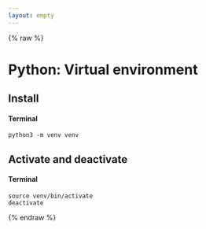 ```yaml
---
layout: empty
---
```


{% raw %}

# Python: Virtual environment

## Install
#### Terminal
```
python3 -m venv venv
```

## Activate and deactivate
#### Terminal
```
source venv/bin/activate
deactivate
```

{% endraw %}
